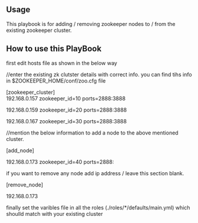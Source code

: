 
Usage
------------------------------------------------------------------------

This playbook is for adding / removing zookeeper nodes to / from the existing zookeeper cluster.


How to use this PlayBook
------------------------------------------------------------------------------------------------------------------

first edit hosts file as shown in the below way

//enter the existing zk clutster details with correct info. you can find tihs info in $ZOOKEEPER_HOME/conf/zoo.cfg file 

[zookeeper_cluster]  
192.168.0.157 zookeeper_id=10 ports=2888:3888

192.168.0.159 zookeeper_id=20 ports=2888:3888

192.168.0.167 zookeeper_id=30 ports=2888:3888

//mention the below information to add a node to the above mentioned cluster.

[add_node]

192.168.0.173 zookeeper_id=40 ports=2888:


if you want to remove any node add ip address / leave this section blank.

[remove_node]

192.168.0.173



finally set the varibles file  in all the roles (./roles/*/defaults/main.yml) which shoulld match with your existing cluster







